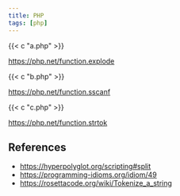 ```yaml
---
title: PHP
tags: [php]
---
```


{{< c "a.php" >}}

<https://php.net/function.explode>

{{< c "b.php" >}}

<https://php.net/function.sscanf>

{{< c "c.php" >}}

<https://php.net/function.strtok>

## References

- <https://hyperpolyglot.org/scripting#split>
- <https://programming-idioms.org/idiom/49>
- <https://rosettacode.org/wiki/Tokenize_a_string>
